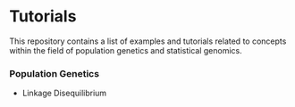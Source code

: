 # Tutorials

This repository contains a list of examples and tutorials related to concepts within the field of population genetics and statistical genomics.

### Population Genetics

- Linkage Disequilibrium
